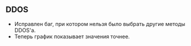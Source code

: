 ## DDOS
- Исправлен баг, при котором нельзя было выбрать другие методы DDOS'а.
- Теперь график показывает значения точнее.

